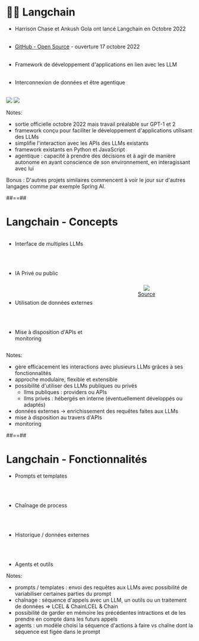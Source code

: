 <!-- .slide:-->

# 🦜🔗 Langchain

- Harrison Chase et Ankush Gola ont lancé Langchain en Octobre 2022
<br><br>

- [GitHub - Open Source](https://github.com/langchain-ai/langchain) - ouverture  17 octobre 2022
<br><br>
- Framework de développement d'applications en lien avec les LLM
<br><br>
- Interconnexion de données et être agentique
<br><br>
<div class="flex-row">
    <img class="h-150" src="./assets/images/python.png">
    <img class="h-150" src="./assets/images/javascript.png">
</div>

Notes:
- sortie officielle octobre 2022 mais travail préalable sur GPT-1 et 2
- framework conçu pour faciliter le développement d'applications utilisant des LLMs
- simplifie l'interaction avec les APIs des LLMs existants
- framework existants en Python et JavaScript
- agentique : capacité à prendre des décisions et à agir de manière autonome en ayant conscience de son environnement, en interagissant avec lui

Bonus : D'autres projets similaires commencent à voir le jour sur d'autres langages comme par exemple Spring AI.

##==##

<!-- .slide:-->

# Langchain - Concepts

<div style="display: flex;flex-direction: row;width: 100%">
<div style="flex: 1">

* Interface de multiples LLMs

<br><br>

* IA Privé ou public

<br><br>

* Utilisation de données externes

<br><br>

* Mise à disposition d'APIs et monitoring
</div>
<div style="flex: 1;display: flex;flex-direction: column;justify-content: center">
<img class="h-800" style="display: block;margin-left: auto;margin-right: auto" src="./assets/images/langchain_stack.svg">
<div style="text-align: center"><a href="https://python.langchain.com/v0.1/docs/get_started/introduction/" style="font-size: 14px; display: block">Source</a></div>
</div>
</div>

Notes:
- gère efficacement les interactions avec plusieurs LLMs grâces à ses fonctionnalités
- approche modulaire, flexible et extensible
- possibilité d'utiliser des LLMs publiques ou privés
    - llms publiques : providers ou APIs
    - llms privés : hébergés en interne (éventuellement développés ou adaptés)
- données externes -> enrichissement des requêtes faites aux LLMs
- mise à disposition au travers d'APIs
- monitoring

##==##

<!-- .slide:-->

# Langchain - Fonctionnalités

* Prompts et templates

<br><br>

* Chaînage de process

<br><br>

* Historique / données externes

<br><br>

* Agents et outils

Notes:
* prompts / templates : envoi des requêtes aux LLMs avec possibilité de variabiliser certaines parties du prompt
* chaînage : séquence d'appels avec un LLM, un outils ou un traitement de données => LCEL & ChainLCEL & Chain
* possibilité de garder en mémoire les précédentes intractions et de les prendre en compte dans les futurs appels
* agents : un modèle choisi la séquence d'actions à faire vs chaîne dont la séquence est figée dans le prompt

